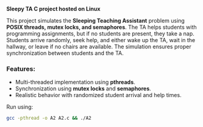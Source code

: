 **Sleepy TA C project hosted on Linux**

This project simulates the **Sleeping Teaching Assistant** problem using **POSIX threads, mutex locks, and semaphores**. The TA helps students with programming assignments, but if no students are present, they take a nap. Students arrive randomly, seek help, and either wake up the TA, wait in the hallway, or leave if no chairs are available. The simulation ensures proper synchronization between students and the TA.

### Features:
- Multi-threaded implementation using **pthreads**.
- Synchronization using **mutex locks** and **semaphores**.
- Realistic behavior with randomized student arrival and help times.

Run using:  
```bash
gcc -pthread -o A2 A2.c && ./A2
